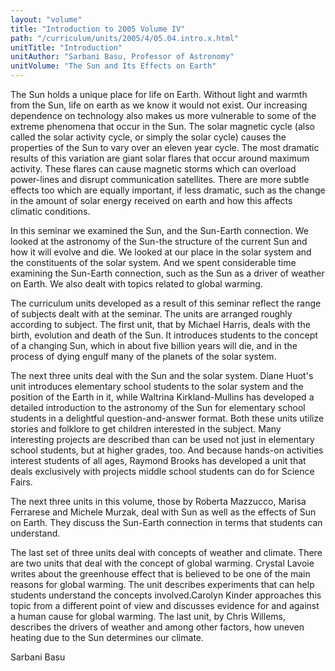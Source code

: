 ```yaml
---
layout: "volume"
title: "Introduction to 2005 Volume IV"
path: "/curriculum/units/2005/4/05.04.intro.x.html"
unitTitle: "Introduction"
unitAuthor: "Sarbani Basu, Professor of Astronomy"
unitVolume: "The Sun and Its Effects on Earth"
---
```

<body>
<p>
The Sun holds a unique place for life on Earth.  Without light and warmth from the Sun, life on earth as we know it would not exist. Our increasing dependence on technology also makes us more vulnerable to some of the extreme phenomena that occur in the Sun.  The solar magnetic cycle (also called the solar activity cycle, or simply the solar cycle) causes the properties of the Sun to vary over an eleven year cycle. The most dramatic results of this variation are giant solar flares that occur around maximum activity. These flares can cause magnetic storms which can overload power-lines and disrupt communication satellites. There are more subtle effects too which are equally important, if less dramatic, such as the change in the amount of solar energy received on earth and how this affects climatic conditions.
</p>
<p>
In this seminar we examined the Sun, and the Sun-Earth connection.  We looked at the astronomy of the Sun-the structure of the current Sun and how it will evolve and die. We looked at our place in the solar system and the constituents of the solar system. And we spent considerable time examining the Sun-Earth connection, such as the Sun as a driver of weather on Earth. We also dealt with topics related to global warming.
</p>
<p>
The curriculum units developed as a result of this seminar reflect the range of subjects dealt with at the seminar.  The units are arranged roughly according to subject. The first unit, that by Michael Harris, deals with the birth, evolution and death of the Sun. It introduces students to the concept of a changing Sun, which in about five billion years will die, and in the process of dying engulf many of the planets of the solar system.
</p>
<p>
The next three units deal with the Sun and the solar system. Diane Huot's unit introduces elementary school students to the solar system and the position of the Earth in it, while Waltrina Kirkland-Mullins has developed a detailed introduction to the astronomy of the Sun for elementary school students in a delightful question-and-answer format. Both these units utilize stories and folklore to get children interested in the subject. Many interesting projects are described than can be used not just in elementary school students, but at higher grades, too.  And because hands-on activities interest students of all ages, Raymond Brooks has developed a unit that deals exclusively with projects middle school students can do for Science Fairs.
</p>
<p>
The next three units in this volume, those by Roberta Mazzucco, Marisa Ferrarese and Michele Murzak, deal with Sun as well as the effects of Sun on Earth.  They discuss the Sun-Earth connection in terms that students can understand.
</p>
<p>
The last set of three units deal with concepts of weather and climate. There are two units that deal with the concept of global warming. Crystal Lavoie writes about the greenhouse effect that is believed to be one of the main reasons for global warming. The unit describes experiments that can help students understand the concepts involved.Carolyn Kinder approaches this topic from a different point of view and discusses evidence for and against a human cause for global warming. The last unit, by Chris Willems, describes the drivers of weather and among other factors, how uneven heating due to the Sun determines our climate.
</p>
<p>
Sarbani Basu
</p>
</body>
